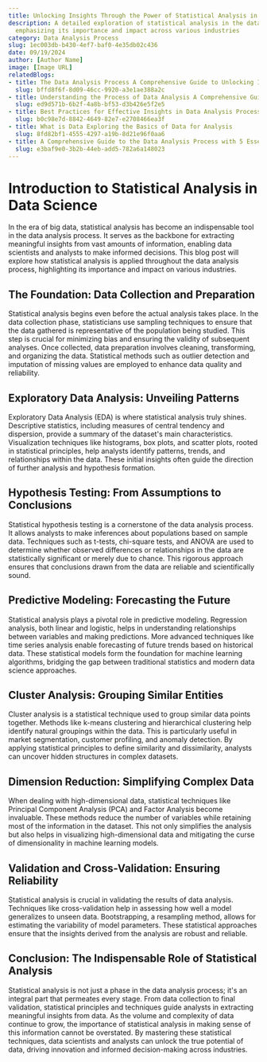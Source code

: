 ```yaml
---
title: Unlocking Insights Through the Power of Statistical Analysis in Data Science
description: A detailed exploration of statistical analysis in the data analysis process,
  emphasizing its importance and impact across various industries
category: Data Analysis Process
slug: 1ec003db-b430-4ef7-baf0-4e35db02c436
date: 09/19/2024
author: [Author Name]
image: [Image URL]
relatedBlogs:
- title: The Data Analysis Process A Comprehensive Guide to Unlocking Insights
  slug: bffd8f6f-8d09-46cc-9920-a3e1ae388a2c
- title: Understanding the Process of Data Analysis A Comprehensive Guide
  slug: ed9d571b-6b2f-4a8b-bf53-d3b426e5f2e5
- title: Best Practices for Effective Insights in Data Analysis Process
  slug: b0c98e7d-8842-4649-82e7-e2708466ea3f
- title: What is Data Exploring the Basics of Data for Analysis
  slug: 8fd82bf1-4555-4297-a19b-8d21e96f0aa6
- title: A Comprehensive Guide to the Data Analysis Process with 5 Essential Steps
  slug: e3baf9e0-3b2b-44eb-add5-782a6a148023
---
```


# Introduction to Statistical Analysis in Data Science

In the era of big data, statistical analysis has become an indispensable tool in the data analysis process. It serves as the backbone for extracting meaningful insights from vast amounts of information, enabling data scientists and analysts to make informed decisions. This blog post will explore how statistical analysis is applied throughout the data analysis process, highlighting its importance and impact on various industries.

## The Foundation: Data Collection and Preparation

Statistical analysis begins even before the actual analysis takes place. In the data collection phase, statisticians use sampling techniques to ensure that the data gathered is representative of the population being studied. This step is crucial for minimizing bias and ensuring the validity of subsequent analyses. Once collected, data preparation involves cleaning, transforming, and organizing the data. Statistical methods such as outlier detection and imputation of missing values are employed to enhance data quality and reliability.

## Exploratory Data Analysis: Unveiling Patterns

Exploratory Data Analysis (EDA) is where statistical analysis truly shines. Descriptive statistics, including measures of central tendency and dispersion, provide a summary of the dataset's main characteristics. Visualization techniques like histograms, box plots, and scatter plots, rooted in statistical principles, help analysts identify patterns, trends, and relationships within the data. These initial insights often guide the direction of further analysis and hypothesis formation.

## Hypothesis Testing: From Assumptions to Conclusions

Statistical hypothesis testing is a cornerstone of the data analysis process. It allows analysts to make inferences about populations based on sample data. Techniques such as t-tests, chi-square tests, and ANOVA are used to determine whether observed differences or relationships in the data are statistically significant or merely due to chance. This rigorous approach ensures that conclusions drawn from the data are reliable and scientifically sound.

## Predictive Modeling: Forecasting the Future

Statistical analysis plays a pivotal role in predictive modeling. Regression analysis, both linear and logistic, helps in understanding relationships between variables and making predictions. More advanced techniques like time series analysis enable forecasting of future trends based on historical data. These statistical models form the foundation for machine learning algorithms, bridging the gap between traditional statistics and modern data science approaches.

## Cluster Analysis: Grouping Similar Entities

Cluster analysis is a statistical technique used to group similar data points together. Methods like k-means clustering and hierarchical clustering help identify natural groupings within the data. This is particularly useful in market segmentation, customer profiling, and anomaly detection. By applying statistical principles to define similarity and dissimilarity, analysts can uncover hidden structures in complex datasets.

## Dimension Reduction: Simplifying Complex Data

When dealing with high-dimensional data, statistical techniques like Principal Component Analysis (PCA) and Factor Analysis become invaluable. These methods reduce the number of variables while retaining most of the information in the dataset. This not only simplifies the analysis but also helps in visualizing high-dimensional data and mitigating the curse of dimensionality in machine learning models.

## Validation and Cross-Validation: Ensuring Reliability

Statistical analysis is crucial in validating the results of data analysis. Techniques like cross-validation help in assessing how well a model generalizes to unseen data. Bootstrapping, a resampling method, allows for estimating the variability of model parameters. These statistical approaches ensure that the insights derived from the analysis are robust and reliable.

## Conclusion: The Indispensable Role of Statistical Analysis

Statistical analysis is not just a phase in the data analysis process; it's an integral part that permeates every stage. From data collection to final validation, statistical principles and techniques guide analysts in extracting meaningful insights from data. As the volume and complexity of data continue to grow, the importance of statistical analysis in making sense of this information cannot be overstated. By mastering these statistical techniques, data scientists and analysts can unlock the true potential of data, driving innovation and informed decision-making across industries.